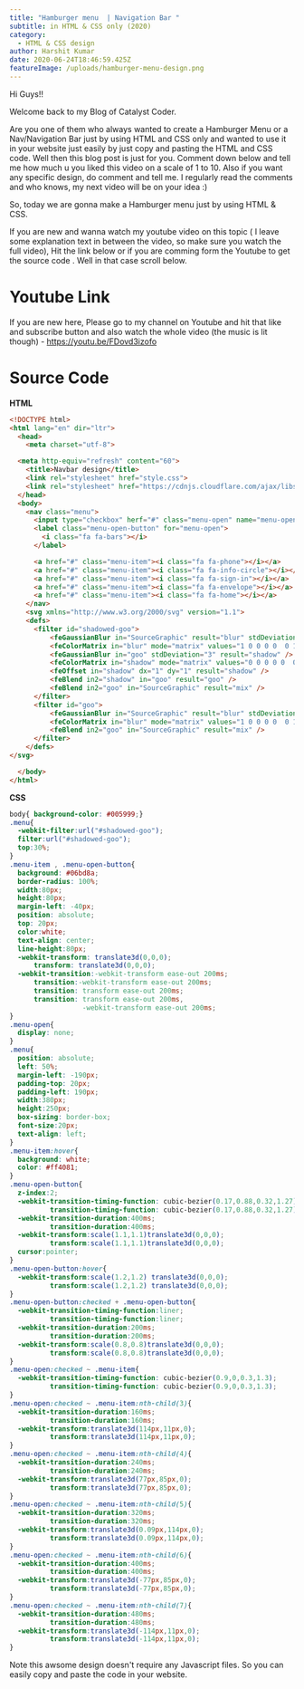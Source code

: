 ```yaml
---
title: "Hamburger menu  | Navigation Bar "
subtitle: in HTML & CSS only (2020)
category:
  - HTML & CSS design
author: Harshit Kumar
date: 2020-06-24T18:46:59.425Z
featureImage: /uploads/hamburger-menu-design.png
---
```

Hi Guys!!

Welcome back to my Blog of Catalyst Coder.

Are you one of them who always wanted to create a Hamburger Menu or a Nav/Navigation Bar just by using HTML and CSS only and wanted to use it in your website just easily by just copy and pasting the HTML and CSS code. Well then  this blog post is  just for you. Comment down below and tell me how much u you liked this video on a scale of 1 to 10. Also if you want any specific design, do comment and tell me. I regularly read the comments and who knows, my next video will be on your idea :)

So, today we are gonna make a Hamburger menu just by using HTML & CSS.

If you are new and wanna watch my youtube video on this topic ( I leave some explanation text in between the video, so make sure you watch the full video), Hit the link below or if you are comming form the Youtube to get the source code . Well in that case scroll below.

# **Youtube Link**

If you are new here, Please go to my channel on Youtube and hit that like and subscribe  button and also watch the whole video (the music is lit though) - https://youtu.be/FDovd3izofo



# **Source Code**

**HTML**

```html
<!DOCTYPE html>
<html lang="en" dir="ltr">
  <head>
    <meta charset="utf-8">

  <meta http-equiv="refresh" content="60">
    <title>Navbar design</title>
    <link rel="stylesheet" href="style.css">
    <link rel="stylesheet" href="https://cdnjs.cloudflare.com/ajax/libs/font-awesome/4.7.0/css/font-awesome.min.css">
  </head>
  <body>
    <nav class="menu">
      <input type="checkbox" herf="#" class="menu-open" name="menu-open" id="menu-open" />
      <label class="menu-open-button" for="menu-open">
        <i class="fa fa-bars"></i>
      </label>

      <a href="#" class="menu-item"><i class="fa fa-phone"></i></a>
      <a href="#" class="menu-item"><i class="fa fa-info-circle"></i></a>
      <a href="#" class="menu-item"><i class="fa fa-sign-in"></i></a>
      <a href="#" class="menu-item"><i class="fa fa-envelope"></i></a>
      <a href="#" class="menu-item"><i class="fa fa-home"></i></a>
    </nav>
    <svg xmlns="http://www.w3.org/2000/svg" version="1.1">
    <defs>
      <filter id="shadowed-goo">
          <feGaussianBlur in="SourceGraphic" result="blur" stdDeviation="10" />
          <feColorMatrix in="blur" mode="matrix" values="1 0 0 0 0  0 1 0 0 0  0 0 1 0 0  0 0 0 18 -7" result="goo" />
          <feGaussianBlur in="goo" stdDeviation="3" result="shadow" />
          <feColorMatrix in="shadow" mode="matrix" values="0 0 0 0 0  0 0 0 0 0  0 0 0 0 0  0 0 0 1 -0.2" result="shadow" />
          <feOffset in="shadow" dx="1" dy="1" result="shadow" />
          <feBlend in2="shadow" in="goo" result="goo" />
          <feBlend in2="goo" in="SourceGraphic" result="mix" />
      </filter>
      <filter id="goo">
          <feGaussianBlur in="SourceGraphic" result="blur" stdDeviation="10" />
          <feColorMatrix in="blur" mode="matrix" values="1 0 0 0 0  0 1 0 0 0  0 0 1 0 0  0 0 0 18 -7" result="goo" />
          <feBlend in2="goo" in="SourceGraphic" result="mix" />
      </filter>
    </defs>
</svg>

  </body>
</html>

```

**CSS**

```css
body{ background-color: #005999;}
.menu{
  -webkit-filter:url("#shadowed-goo");
  filter:url("#shadowed-goo");
  top:30%;
}
.menu-item , .menu-open-button{
  background: #06bd8a;
  border-radius: 100%;
  width:80px;
  height:80px;
  margin-left: -40px;
  position: absolute;
  top: 20px;
  color:white;
  text-align: center;
  line-height:80px;
  -webkit-transform: translate3d(0,0,0);
      transform: translate3d(0,0,0);
  -webkit-transition:-webkit-transform ease-out 200ms;
      transition:-webkit-transform ease-out 200ms;
      transition: transform ease-out 200ms;
      transition: transform ease-out 200ms,
                  -webkit-transform ease-out 200ms;
}
.menu-open{
  display: none;
}
.menu{
  position: absolute;
  left: 50%;
  margin-left: -190px;
  padding-top: 20px;
  padding-left: 190px;
  width:380px;
  height:250px;
  box-sizing: border-box;
  font-size:20px;
  text-align: left;
}
.menu-item:hover{
  background: white;
  color: #ff4081;
}
.menu-open-button{
  z-index:2;
  -webkit-transition-timing-function: cubic-bezier(0.17,0.88,0.32,1.27);
          transition-timing-function: cubic-bezier(0.17,0.88,0.32,1.27);
  -webkit-transition-duration:400ms;
          transition-duration:400ms;
  -webkit-transform:scale(1.1,1.1)translate3d(0,0,0);
          transform:scale(1.1,1.1)translate3d(0,0,0);
  cursor:pointer;
}
.menu-open-button:hover{
  -webkit-transform:scale(1.2,1.2) translate3d(0,0,0);
          transform:scale(1.2,1.2) translate3d(0,0,0);
}
.menu-open-button:checked + .menu-open-button{
  -webkit-transition-timing-function:liner;
          transition-timing-function:liner;
  -webkit-transition-duration:200ms;
          transition-duration:200ms;
  -webkit-transform:scale(0.8,0.8)translate3d(0,0,0);
          transform:scale(0.8,0.8)translate3d(0,0,0);
}
.menu-open:checked ~ .menu-item{
  -webkit-transition-timing-function: cubic-bezier(0.9,0,0.3,1.3);
          transition-timing-function: cubic-bezier(0.9,0,0.3,1.3);
}
.menu-open:checked ~ .menu-item:nth-child(3){
  -webkit-transition-duration:160ms;
          transition-duration:160ms;
  -webkit-transform:translate3d(114px,11px,0);
          transform:translate3d(114px,11px,0);
}
.menu-open:checked ~ .menu-item:nth-child(4){
  -webkit-transition-duration:240ms;
          transition-duration:240ms;
  -webkit-transform:translate3d(77px,85px,0);
          transform:translate3d(77px,85px,0);
}
.menu-open:checked ~ .menu-item:nth-child(5){
  -webkit-transition-duration:320ms;
          transition-duration:320ms;
  -webkit-transform:translate3d(0.09px,114px,0);
          transform:translate3d(0.09px,114px,0);
}
.menu-open:checked ~ .menu-item:nth-child(6){
  -webkit-transition-duration:400ms;
          transition-duration:400ms;
  -webkit-transform:translate3d(-77px,85px,0);
          transform:translate3d(-77px,85px,0);
}
.menu-open:checked ~ .menu-item:nth-child(7){
  -webkit-transition-duration:480ms;
          transition-duration:480ms;
  -webkit-transform:translate3d(-114px,11px,0);
          transform:translate3d(-114px,11px,0);
}

```

Note this awsome design doesn't require any Javascript files. So you can easily copy and paste the code in your website.